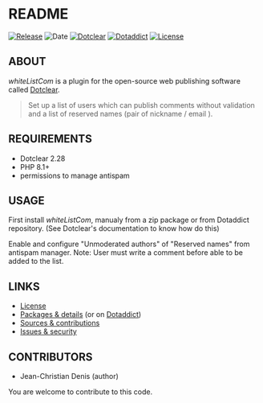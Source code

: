 # README

[![Release](https://img.shields.io/github/v/release/JcDenis/WhitelistCom)](https://github.com/JcDenis/whiteListCom/releases)
![Date](https://img.shields.io/badge/date-2024.12.06-c44d58.svg)
[![Dotclear](https://img.shields.io/badge/dotclear-v2.28-137bbb.svg)](https://fr.dotclear.org/download)
[![Dotaddict](https://img.shields.io/badge/dotaddict-official-9ac123.svg)](https://plugins.dotaddict.org/dc2/details/whiteListCom)
[![License](https://img.shields.io/github/license/JcDenis/whitelistCom)](https://github.com/JcDenis/whiteListCom/blob/master/LICENSE)

## ABOUT

_whiteListCom_ is a plugin for the open-source web publishing software called [Dotclear](https://www.dotclear.org).

> Set up a list of users which can publish comments without validation and a list of reserved names (pair of nickname / email ).

## REQUIREMENTS

* Dotclear 2.28
* PHP 8.1+
* permissions to manage antispam

## USAGE

First install _whiteListCom_, manualy from a zip package or from 
Dotaddict repository. (See Dotclear's documentation to know how do this)

Enable and configure "Unmoderated authors" of "Reserved names" 
from antispam manager.
Note: User must write a comment before able to be added to the list.

## LINKS

* [License](https://github.com/JcDenis/whiteListCom/src/branch/master/LICENSE)
* [Packages & details](https://github.com/JcDenis/whiteListCom/releases) (or on [Dotaddict](https://plugins.dotaddict.org/dc2/details/whiteListCom))
* [Sources & contributions](https://github.com/JcDenis/whiteListCom)
* [Issues & security](https://github.com/JcDenis/whiteListCom/issues)

## CONTRIBUTORS

* Jean-Christian Denis (author)

You are welcome to contribute to this code.
